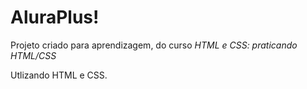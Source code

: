 # AluraPlus!
Projeto criado para aprendizagem, do curso *HTML e CSS: praticando HTML/CSS*

Utlizando HTML e CSS.
